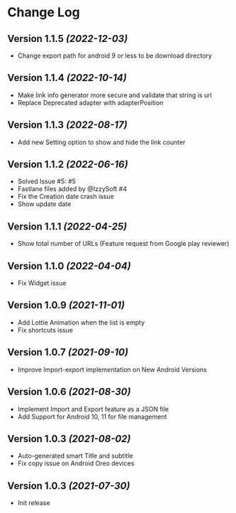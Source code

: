 Change Log
==========

Version 1.1.5 *(2022-12-03)*
-----------------------------

* Change export path for android 9 or less to be download directory

Version 1.1.4 *(2022-10-14)*
-----------------------------

* Make link info generator more secure and validate that string is url
* Replace Deprecated adapter with adapterPosition

Version 1.1.3 *(2022-08-17)*
-----------------------------

* Add new Setting option to show and hide the link counter

Version 1.1.2 *(2022-06-16)*
-----------------------------

* Solved Issue #5: #5
* Fastlane files added by @IzzySoft #4
* Fix the Creation date crash issue
* Show update date

Version 1.1.1 *(2022-04-25)*
-----------------------------

* Show total number of URLs (Feature request from Google play reviewer)

Version 1.1.0 *(2022-04-04)*
-----------------------------

* Fix Widget issue

Version 1.0.9 *(2021-11-01)*
-----------------------------

* Add Lottie Animation when the list is empty
* Fix shortcuts issue

Version 1.0.7 *(2021-09-10)*
-----------------------------

* Improve Import-export implementation on New Android Versions

Version 1.0.6 *(2021-08-30)*
-----------------------------

* Implement Import and Export feature as a JSON file
* Add Support for Android 10, 11 for file management

Version 1.0.3 *(2021-08-02)*
-----------------------------

* Auto-generated smart Title and subtitle
* Fix copy issue on Android Oreo devices

Version 1.0.3 *(2021-07-30)*
-----------------------------

* Init release
